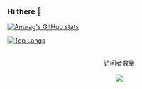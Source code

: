 ### Hi there 👋



[![Anurag's GitHub stats](https://github-readme-stats.vercel.app/api?username=kanfashidoufu&theme=tokyonight)](https://github.com/kanfashidoufu)

[![Top Langs](https://github-readme-stats.vercel.app/api/top-langs/?username=kanfashidoufu&hide=html&layout=compact)](https://github.com/kanfashidoufu)

<!--
**kanfashidoufu/kanfashidoufu** is a ✨ _special_ ✨ repository because its `README.md` (this file) appears on your GitHub profile.


Here are some ideas to get you started:

- 🔭 I’m currently working on ...
- 🌱 I’m currently learning ...
- 👯 I’m looking to collaborate on ...
- 🤔 I’m looking for help with ...
- 💬 Ask me about ...
- 📫 How to reach me: ...
- 😄 Pronouns: ...
- ⚡ Fun fact: ...
-->

<p align="center"> 
  <br>
  访问者数量<br><br>
  <img src="https://counter-bingo.glitch.me/count.svg" />
</p>
